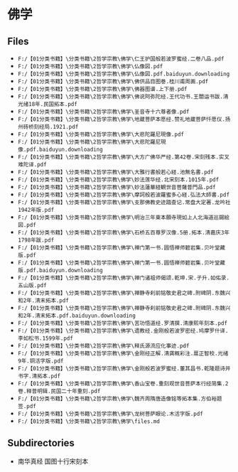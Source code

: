 # 佛学

## Files

- `F:/【01分类书籍】\分类书籍\2哲学宗教\佛学\仁王护国般若波罗蜜经.二卷八品.pdf`
- `F:/【01分类书籍】\分类书籍\2哲学宗教\佛学\仏像図.pdf`
- `F:/【01分类书籍】\分类书籍\2哲学宗教\佛学\仏像図.pdf.baiduyun.downloading`
- `F:/【01分类书籍】\分类书籍\2哲学宗教\佛学\佛供品目图巻.桂川甫周画.pdf`
- `F:/【01分类书籍】\分类书籍\2哲学宗教\佛学\佛器图谱.上下册.pdf`
- `F:/【01分类书籍】\分类书籍\2哲学宗教\佛学\佛说阿弥陀经.王代功书.王闓运书跋.清光绪18年.民国拓本.pdf`
- `F:/【01分类书籍】\分类书籍\2哲学宗教\佛学\圣音寺十六尊者像.pdf`
- `F:/【01分类书籍】\分类书籍\2哲学宗教\佛学\地蔵菩萨本愿经.赞礼地蔵菩萨忏愿仪.扬州砖桥刻经局.1921.pdf`
- `F:/【01分类书籍】\分类书籍\2哲学宗教\佛学\大悲陀羅尼現像.pdf`
- `F:/【01分类书籍】\分类书籍\2哲学宗教\佛学\大悲陀羅尼現像.pdf.baiduyun.downloading`
- `F:/【01分类书籍】\分类书籍\2哲学宗教\佛学\大方广佛华严经.第42卷.宋刻残本.实叉难陀译.pdf`
- `F:/【01分类书籍】\分类书籍\2哲学宗教\佛学\大雅行書般若心経.池無名書.pdf`
- `F:/【01分类书籍】\分类书籍\2哲学宗教\佛学\妙法莲华经.北宋刻本.1015年.pdf`
- `F:/【01分类书籍】\分类书籍\2哲学宗教\佛学\妙法蓮華経観世音菩薩普門品.pdf`
- `F:/【01分类书籍】\分类书籍\2哲学宗教\佛学\摩訶般若波羅蜜多心経.弘法大師書.pdf`
- `F:/【01分类书籍】\分类书籍\2哲学宗教\佛学\支那佛教史迹踏查记.常盘大定著.龙吟社1942年版.pdf`
- `F:/【01分类书籍】\分类书籍\2哲学宗教\佛学\明治三年東本願寺現如上人北海道巡錫絵図.pdf`
- `F:/【01分类书籍】\分类书籍\2哲学宗教\佛学\石桥五百尊罗汉像.5册.拓本.清嘉庆3年1798年跋.pdf`
- `F:/【01分类书籍】\分类书籍\2哲学宗教\佛学\禅门第一书.圆悟禅师碧岩集.贝叶堂藏版.pdf`
- `F:/【01分类书籍】\分类书籍\2哲学宗教\佛学\禅门第一书.圆悟禅师碧岩集.贝叶堂藏版.pdf.baiduyun.downloading`
- `F:/【01分类书籍】\分类书籍\2哲学宗教\佛学\禅门诸祖师偈颂.乾坤.宋.子升.如佑录.五山版.pdf`
- `F:/【01分类书籍】\分类书籍\2哲学宗教\佛学\禅静寺刹前铭敬史君之碑.附碑阴.东魏兴和2年.清末拓本.pdf`
- `F:/【01分类书籍】\分类书籍\2哲学宗教\佛学\禅静寺刹前铭敬史君之碑.附碑阴.东魏兴和2年.清末拓本.pdf.baiduyun.downloading`
- `F:/【01分类书籍】\分类书籍\2哲学宗教\佛学\苦功悟道经.罗清撰.清康熙年刻本.pdf`
- `F:/【01分类书籍】\分类书籍\2哲学宗教\佛学\遗教经.金刚般若波罗密经.鸠摩罗什译.李如松书.1599年.pdf`
- `F:/【01分类书籍】\分类书籍\2哲学宗教\佛学\释氏源流应化事迹.pdf`
- `F:/【01分类书籍】\分类书籍\2哲学宗教\佛学\金刚经正解.清龚穊彩注.扈正智校.光绪9年.铜活字版.pdf`
- `F:/【01分类书籍】\分类书籍\2哲学宗教\佛学\金刚般若波罗蜜经.董其昌书.乾隆题诗并书字.清拓本.pdf`
- `F:/【01分类书籍】\分类书籍\2哲学宗教\佛学\香山宝卷.重刻观世音菩萨本行经简集.2 卷.释普明辑.民国二十年重刻.pdf`
- `F:/【01分类书籍】\分类书籍\2哲学宗教\佛学\魏齐周隋唐造像铭等拓本集.方伯裕题签.pdf`
- `F:/【01分类书籍】\分类书籍\2哲学宗教\佛学\龙树菩萨眼论.木活字版.pdf`
- `F:/【01分类书籍】\分类书籍\2哲学宗教\佛学\files.md`

## Subdirectories

- 南华真经 国图十行宋刻本
